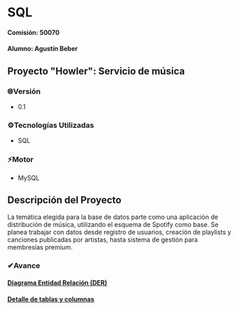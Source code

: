 # SQL
#### Comisión: 50070
#### Alumno: Agustín Beber

## Proyecto "Howler": Servicio de música

### 🌐Versión
- 0.1

### ⚙Tecnologías Utilizadas
- SQL

### ⚡Motor
- MySQL
  
## Descripción del Proyecto
La temática elegida para la base de datos parte como una aplicación de distribución de música, utilizando el esquema de Spotify como base. Se planea trabajar con datos desde registro de usuarios, creación de playlists y canciones publicadas por artistas, hasta sistema de gestión para membresías premium.

### ✔Avance

#### [Diagrama Entidad Relación (DER)](https://drive.google.com/file/d/1wNtplgEZBtv6et4n9XqQUEfjhOhweGSF/view?usp=sharing)

#### [Detalle de tablas y columnas](https://docs.google.com/spreadsheets/u/0/d/1ISVfIx2EdfUp-l5D3Ln8lvDFxH0DXoDkp2Y8Hz0zgWc/edit)
